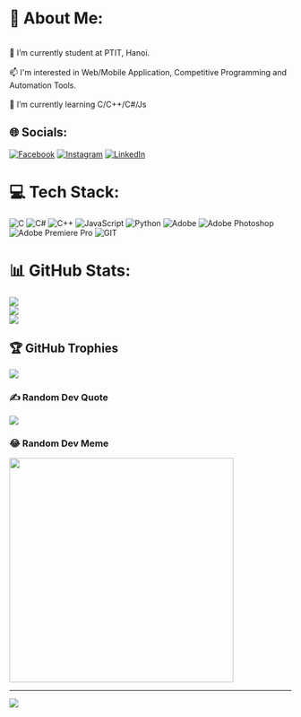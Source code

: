 # 💫 About Me:
 <br>🔭 I’m currently student at PTIT, Hanoi.<br><br>📫 I'm interested in Web/Mobile Application, Competitive Programming and Automation Tools.<br><br>🌱 I’m currently learning C/C++/C#/Js


## 🌐 Socials:
[![Facebook](https://img.shields.io/badge/Facebook-%231877F2.svg?logo=Facebook&logoColor=white)](https://facebook.com/kming0509) [![Instagram](https://img.shields.io/badge/Instagram-%23E4405F.svg?logo=Instagram&logoColor=white)](https://instagram.com/kming0509) [![LinkedIn](https://img.shields.io/badge/LinkedIn-%230077B5.svg?logo=linkedin&logoColor=white)](https://www.linkedin.com/in/minh-khuat-b645bb262/) 

# 💻 Tech Stack:
![C](https://img.shields.io/badge/c-%2300599C.svg?style=for-the-badge&logo=c&logoColor=white) ![C#](https://img.shields.io/badge/c%23-%23239120.svg?style=for-the-badge&logo=c-sharp&logoColor=white) ![C++](https://img.shields.io/badge/c++-%2300599C.svg?style=for-the-badge&logo=c%2B%2B&logoColor=white) ![JavaScript](https://img.shields.io/badge/javascript-%23323330.svg?style=for-the-badge&logo=javascript&logoColor=%23F7DF1E) ![Python](https://img.shields.io/badge/python-3670A0?style=for-the-badge&logo=python&logoColor=ffdd54) ![Adobe](https://img.shields.io/badge/adobe-%23FF0000.svg?style=for-the-badge&logo=adobe&logoColor=white) ![Adobe Photoshop](https://img.shields.io/badge/adobe%20photoshop-%2331A8FF.svg?style=for-the-badge&logo=adobe%20photoshop&logoColor=white) ![Adobe Premiere Pro](https://img.shields.io/badge/Adobe%20Premiere%20Pro-9999FF.svg?style=for-the-badge&logo=Adobe%20Premiere%20Pro&logoColor=white) ![GIT](https://img.shields.io/badge/Git-fc6d26?style=for-the-badge&logo=git&logoColor=white)
# 📊 GitHub Stats:
![](https://github-readme-stats.vercel.app/api?username=khuatminh&theme=dark&hide_border=false&include_all_commits=true&count_private=true)<br/>
![](https://github-readme-streak-stats.herokuapp.com/?user=khuatminh&theme=dark&hide_border=false)<br/>
![](https://github-readme-stats.vercel.app/api/top-langs/?username=khuatminh&theme=dark&hide_border=false&include_all_commits=true&count_private=true&layout=compact)

## 🏆 GitHub Trophies
![](https://github-profile-trophy.vercel.app/?username=khuatminh&theme=radical&no-frame=false&no-bg=true&margin-w=4)

### ✍️ Random Dev Quote
![](https://quotes-github-readme.vercel.app/api?type=horizontal&theme=radical)

### 😂 Random Dev Meme
<img src='https://randommeme-five.vercel.app/' style="height: 400px;"/>

---
[![](https://visitcount.itsvg.in/api?id=khuatminh&icon=0&color=0)](https://visitcount.itsvg.in)

<!-- Proudly created with GPRM ( https://gprm.itsvg.in ) -->
